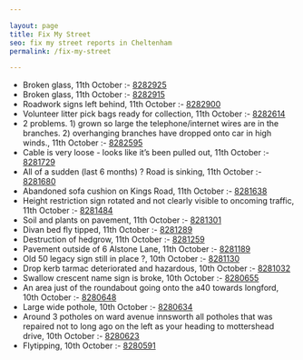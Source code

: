 ```yaml
---

layout: page
title: Fix My Street
seo: fix my street reports in Cheltenham
permalink: /fix-my-street

---
```


<!-- fix_marker starts -->

- Broken glass, 11th October :- [8282925](https://www.fixmystreet.com/report/8282925)
- Broken glass, 11th October :- [8282915](https://www.fixmystreet.com/report/8282915)
- Roadwork signs left behind, 11th October :- [8282900](https://www.fixmystreet.com/report/8282900)
- Volunteer litter pick bags ready for collection, 11th October :- [8282614](https://www.fixmystreet.com/report/8282614)
- 2 problems. 1) grown so large the telephone/internet wires are in the branches. 2) overhanging branches have dropped onto car in high winds., 11th October :- [8282595](https://www.fixmystreet.com/report/8282595)
- Cable is very loose - looks like it’s been pulled out, 11th October :- [8281729](https://www.fixmystreet.com/report/8281729)
- All of a sudden (last 6 months) ? Road is sinking, 11th October :- [8281680](https://www.fixmystreet.com/report/8281680)
- Abandoned sofa cushion on Kings Road, 11th October :- [8281638](https://www.fixmystreet.com/report/8281638)
- Height restriction sign rotated and not clearly visible to oncoming traffic, 11th October :- [8281484](https://www.fixmystreet.com/report/8281484)
- Soil and plants on pavement, 11th October :- [8281301](https://www.fixmystreet.com/report/8281301)
- Divan bed fly tipped, 11th October :- [8281289](https://www.fixmystreet.com/report/8281289)
- Destruction of hedgrow, 11th October :- [8281259](https://www.fixmystreet.com/report/8281259)
- Pavement outside of 6 Alstone Lane, 11th October :- [8281189](https://www.fixmystreet.com/report/8281189)
- Old 50 legacy sign still in place ?, 10th October :- [8281130](https://www.fixmystreet.com/report/8281130)
- Drop kerb tarmac deteriorated and hazardous, 10th October :- [8281032](https://www.fixmystreet.com/report/8281032)
- Swallow crescent name sign is broke, 10th October :- [8280655](https://www.fixmystreet.com/report/8280655)
- An area just of the roundabout going onto the a40 towards longford, 10th October :- [8280648](https://www.fixmystreet.com/report/8280648)
- Large wide pothole, 10th October :- [8280634](https://www.fixmystreet.com/report/8280634)
- Around 3 potholes on ward avenue innsworth all potholes that was repaired not to long ago on the left as your heading to mottershead drive, 10th October :- [8280623](https://www.fixmystreet.com/report/8280623)
- Flytipping, 10th October :- [8280591](https://www.fixmystreet.com/report/8280591)

<!-- fix_marker ends -->